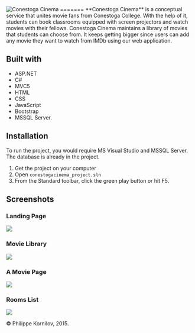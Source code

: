 <img src="http://i.imgur.com/7YL9x5N.png" alt="Conestoga Cinema">
=======
**Conestoga Cinema** is a conceptual service that unites movie fans from Conestoga College. With the help of it, students can book classrooms equipped with screen projectors and watch movies with their fellows. Conestoga Cinema maintains a library of movies that students can choose from. It keeps getting bigger since users can add any movie they want to watch from IMDb using our web application.

Built with
----------
* ASP.NET
* C#
* MVC5
* HTML
* CSS
* JavaScript
* Bootstrap
* MSSQL Server.

Installation
------------
To run the project, you would require MS Visual Studio and MSSQL Server. The database is already in the project.
 1. Get the project on your computer
 2. Open `conestogacinema_project.sln`
 3. From the Standard toolbar, click the green play button or hit F5.

Screenshots
-----------
### Landing Page
<img src="http://i.imgur.com/bT1adZD.png" >

### Movie Library
<img src="http://i.imgur.com/hF2niuV.png" >

### A Movie Page
<img src="http://i.imgur.com/8Idtgys.png" >

### Rooms List
<img src="http://i.imgur.com/RG7Gkmm.png" >

**&copy;** Philippe Kornilov, 2015.
